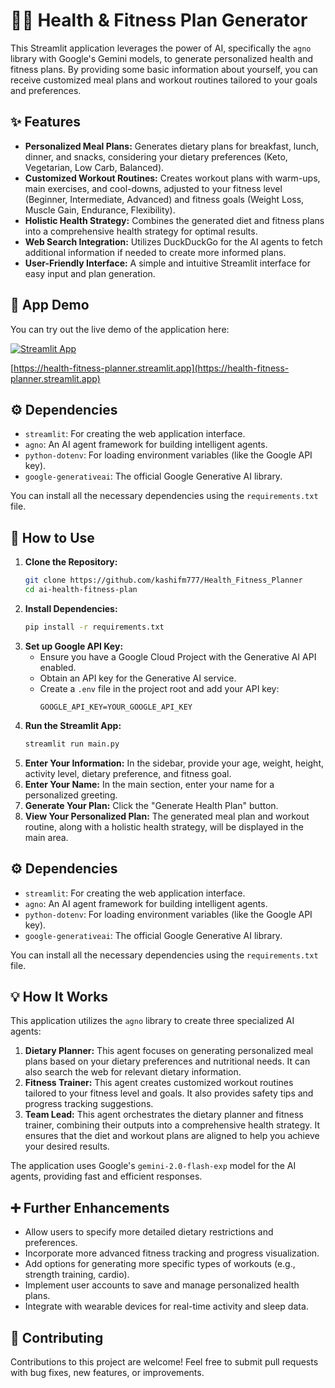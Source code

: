 # 🏋️‍♂️ Health & Fitness Plan Generator

This Streamlit application leverages the power of AI, specifically the `agno` library with Google's Gemini models, to generate personalized health and fitness plans. By providing some basic information about yourself, you can receive customized meal plans and workout routines tailored to your goals and preferences.

## ✨ Features

* **Personalized Meal Plans:** Generates dietary plans for breakfast, lunch, dinner, and snacks, considering your dietary preferences (Keto, Vegetarian, Low Carb, Balanced).
* **Customized Workout Routines:** Creates workout plans with warm-ups, main exercises, and cool-downs, adjusted to your fitness level (Beginner, Intermediate, Advanced) and fitness goals (Weight Loss, Muscle Gain, Endurance, Flexibility).
* **Holistic Health Strategy:** Combines the generated diet and fitness plans into a comprehensive health strategy for optimal results.
* **Web Search Integration:** Utilizes DuckDuckGo for the AI agents to fetch additional information if needed to create more informed plans.
* **User-Friendly Interface:** A simple and intuitive Streamlit interface for easy input and plan generation.

## 🚀 App Demo

You can try out the live demo of the application here:

[![Streamlit App](https://static.streamlit.io/badges/streamlit_badge_black_white.svg)](https://health-fitness-planner.streamlit.app)

[https://health-fitness-planner.streamlit.app](https://health-fitness-planner.streamlit.app)


## ⚙️ Dependencies

* `streamlit`: For creating the web application interface.
* `agno`: An AI agent framework for building intelligent agents.
* `python-dotenv`: For loading environment variables (like the Google API key).
* `google-generativeai`: The official Google Generative AI library.

You can install all the necessary dependencies using the `requirements.txt` file.


## 🚀 How to Use

1.  **Clone the Repository:**
    ```bash
    git clone https://github.com/kashifm777/Health_Fitness_Planner
    cd ai-health-fitness-plan
    ```
2.  **Install Dependencies:**
    ```bash
    pip install -r requirements.txt
    ```
3.  **Set up Google API Key:**
    * Ensure you have a Google Cloud Project with the Generative AI API enabled.
    * Obtain an API key for the Generative AI service.
    * Create a `.env` file in the project root and add your API key:
        ```dotenv
        GOOGLE_API_KEY=YOUR_GOOGLE_API_KEY
        ```
4.  **Run the Streamlit App:**
    ```bash
    streamlit run main.py
    ```
5.  **Enter Your Information:** In the sidebar, provide your age, weight, height, activity level, dietary preference, and fitness goal.
6.  **Enter Your Name:** In the main section, enter your name for a personalized greeting.
7.  **Generate Your Plan:** Click the "Generate Health Plan" button.
8.  **View Your Personalized Plan:** The generated meal plan and workout routine, along with a holistic health strategy, will be displayed in the main area.


## ⚙️ Dependencies

* `streamlit`: For creating the web application interface.
* `agno`: An AI agent framework for building intelligent agents.
* `python-dotenv`: For loading environment variables (like the Google API key).
* `google-generativeai`: The official Google Generative AI library.

You can install all the necessary dependencies using the `requirements.txt` file.


## 💡 How It Works

This application utilizes the `agno` library to create three specialized AI agents:

1.  **Dietary Planner:** This agent focuses on generating personalized meal plans based on your dietary preferences and nutritional needs. It can also search the web for relevant dietary information.
2.  **Fitness Trainer:** This agent creates customized workout routines tailored to your fitness level and goals. It also provides safety tips and progress tracking suggestions.
3.  **Team Lead:** This agent orchestrates the dietary planner and fitness trainer, combining their outputs into a comprehensive health strategy. It ensures that the diet and workout plans are aligned to help you achieve your desired results.

The application uses Google's `gemini-2.0-flash-exp` model for the AI agents, providing fast and efficient responses.


## ➕ Further Enhancements

* Allow users to specify more detailed dietary restrictions and preferences.
* Incorporate more advanced fitness tracking and progress visualization.
* Add options for generating more specific types of workouts (e.g., strength training, cardio).
* Implement user accounts to save and manage personalized health plans.
* Integrate with wearable devices for real-time activity and sleep data.


## 🙏 Contributing

Contributions to this project are welcome! Feel free to submit pull requests with bug fixes, new features, or improvements.
